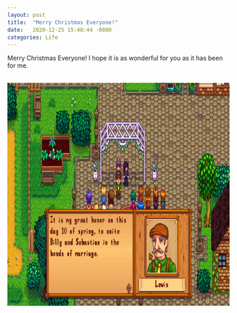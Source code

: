 ```yaml
---
layout: post
title:  "Merry Christmas Everyone!"
date:   2020-12-25 15:48:44 -0800
categories: Life
---
```



 Merry Christmas Everyone! I hope it is as wonderful for you as it has been for me. <br><br>
 
 
<div style="text-align: center;"><img src="/images/stardew-wedding.png" width="900" height="506" alt=""></div>